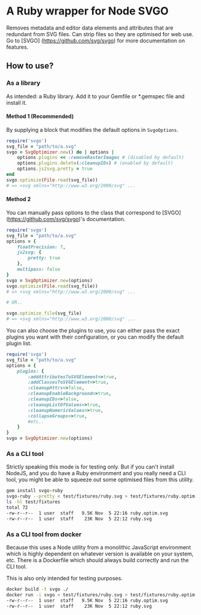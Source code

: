 # A Ruby wrapper for Node SVGO

Removes metadata and editor data elements and attributes that are redundant
from SVG files. Can strip files so they are optimised for web use. Go to [SVGO]
(https://github.com/svg/svgo) for more documentation on features.

## How to use?

### As a library

As intended: a Ruby library. Add it to your Gemfile or *.gemspec file and
install it.

#### Method 1 (Recommended)

By supplying a block that modifies the default options in `SvgoOptions`.

```ruby
require('svgo')
svg_file = "path/to/a.svg"
svgo = SvgOptimizer.new() do | options |
    options.plugins << :removeRasterImages # (disabled by default)
    options.plugins.delete(:cleanupIDs) # (enabled by default)
    options.js2svg.pretty = true
end
svgo.optimize(File.read(svg_file))
# => <svg xmlns="http://www.w3.org/2000/svg" ...
```

#### Method 2

You can manually pass options to the class that correspond to [SVGO]
(https://github.com/svg/svgo)'s documentation.

```ruby
require('svgo')
svg_file = "path/to/a.svg"
options = {
    floatPrecision: 7,
    js2svg: {
        pretty: true
    },
    multipass: false
}
svgo = SvgOptimizer.new(options)
svgo.optimize(File.read(svg_file))
# => <svg xmlns="http://www.w3.org/2000/svg" ...

# OR..

svgo.optimize_file(svg_file)
# => <svg xmlns="http://www.w3.org/2000/svg" ...
```

You can also choose the plugins to use, you can either pass the exact plugins you want with their configuration, or you can modify the default plugin list.

```ruby
require('svgo')
svg_file = "path/to/a.svg"
options = {
    plugins: {
        :addAttributesToSVGElement=>true,
        :addClassesToSVGElement=>true,
        :cleanupAttrs=>false,
        :cleanupEnableBackground=>true,
        :cleanupIDs=>false,
        :cleanupListOfValues=>true,
        :cleanupNumericValues=>true,
        :collapseGroups=>true,
        #etc..
    }
}
svgo = SvgOptimizer.new(options)
```

### As a CLI tool

Strictly speaking this mode is for testing only. But if you can't install NodeJS, and you do have a Ruby environment and you really need a CLI tool, you might be able to squeeze out some optimised files from this utility.

``` bash
gem install svgo-ruby
svgo-ruby --pretty < test/fixtures/ruby.svg > test/fixtures/ruby.optim.svg
ls -hl test/fixtures
total 72
-rw-r--r--  1 user  staff   9.5K Nov  5 22:16 ruby.optim.svg
-rw-r--r--  1 user  staff    23K Nov  5 22:12 ruby.svg
```

### As a CLI tool from docker

Because this uses a Node utility from a monolithic JavaScript environment which
is highly dependent on whatever version is available on your system, etc.
There is a Dockerfile which should always build correctly and run the CLI tool.

This is also only intended for testing purposes.

``` bash
docker build -t svgo ./
docker run -i svgo < test/fixtures/ruby.svg > test/fixtures/ruby.optim.svg
-rw-r--r--  1 user  staff   9.5K Nov  5 22:16 ruby.optim.svg
-rw-r--r--  1 user  staff    23K Nov  5 22:12 ruby.svg
```
